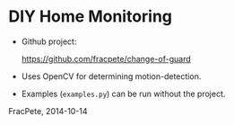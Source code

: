 DIY Home Monitoring
===================

* Github project:

  https://github.com/fracpete/change-of-guard

* Uses OpenCV for determining motion-detection.

* Examples (`examples.py`) can be run without the project.


FracPete, 2014-10-14
